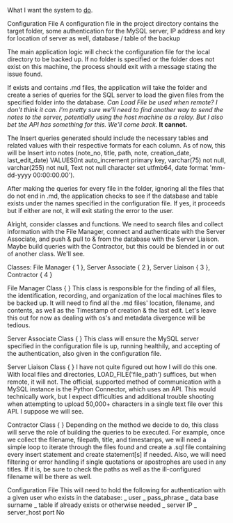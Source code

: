 What I want the system to <u>do</u>.

Configuration File
	A configuration file in the project directory contains the target folder, some authentication for the MySQL server, IP address and key for location of server as well, database / table of the backup

The main application logic will check the configuration file for the local directory to be backed up. If no folder is specified or the folder does not exist on this machine, the process should exit with a message stating the issue found.

If exists and contains .md files, the application will take the folder and create a series of queries for the SQL server to load the given files from the specified folder into the database. *Can Load File be used when remote? I don't think it can. I'm pretty sure we'll need to find another way to send the notes to the server, potentially using the host machine as a relay. But I also bet the API has something for this. We'll come back.* **It cannot.**

The Insert queries generated should include the necessary tables and related values with their respective formats for each column. As of now, this will be Insert into notes (note_no, title, path, note, creation_date, last_edit_date) VALUES(Int auto_increment primary key, varchar(75) not null, varchar(255) not null, Text not null character set utfmb64, date format 'mm-dd-yyyy 00:00:00.00'). 

After making the queries for every file in the folder, ignoring all the files that do not end in .md, the application checks to see if the database and table exists under the names specified in the configuration file. If yes, it proceeds but if either are not, it will exit stating the error to the user.

Alright, consider classes and functions. We need to search files and collect information with the File Manager, connect and authenticate with the Server Associate, and push & pull to & from the database with the Server Liaison. Maybe build queries with the Contractor, but this could be blended in or out of another class. We'll see.

Classes: File Manager { 1 }, Server Associate { 2 }, Server Liaison { 3 },  Contractor { 4 }

File Manager Class { }
This class is responsible for the finding of all files, the identification, recording, and organization of the local machines files to be backed up. It will need to find all the .md files' location, filename, and contents, as well as the Timestamp of creation & the last edit. Let's leave this out for now as dealing with os's and metadata divergence will be tedious.

Server Associate Class { }
This class will ensure the MySQL server specified in the configuration file is up, running healthily, and accepting of the authentication, also given in the configuration file.

Server Liaison Class { } 
I have not quite figured out how I will do this one. With local files and directories, LOAD_FILE('file_path') suffices, but when remote, it will not. The official, supported method of communication with a MySQL instance is the Python Connector, which uses an API. This would technically work, but I expect difficulties and additional trouble shooting when attempting to upload 50,000+ characters in a single text file over this API. I suppose we will see.

Contractor Class { }
Depending on the method we decide to do, this class will serve the role of building the queries to be executed. For example, once we collect the filename, filepath, title, and timestamps, we will need a simple loop to iterate through the files found and create a .sql file containing every insert statement and create statement[s] if needed. Also, we will need filtering or error handling if single quotations or apostrophes are used in any titles. If it is, be sure to check the paths as well as the ill-configured filename will be there as well.

Configuration File
This will need to hold the following for authentication with a given user who exists in the database:
	_ user
	_ pass_phrase
	_ data base surname
	_ table if already exists or otherwise needed
	_ server IP
	_ server_host port No